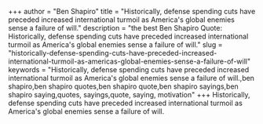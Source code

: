 +++
author = "Ben Shapiro"
title = "Historically, defense spending cuts have preceded increased international turmoil as America's global enemies sense a failure of will."
description = "the best Ben Shapiro Quote: Historically, defense spending cuts have preceded increased international turmoil as America's global enemies sense a failure of will."
slug = "historically-defense-spending-cuts-have-preceded-increased-international-turmoil-as-americas-global-enemies-sense-a-failure-of-will"
keywords = "Historically, defense spending cuts have preceded increased international turmoil as America's global enemies sense a failure of will.,ben shapiro,ben shapiro quotes,ben shapiro quote,ben shapiro sayings,ben shapiro saying,quotes, sayings,quote, saying, motivation"
+++
Historically, defense spending cuts have preceded increased international turmoil as America's global enemies sense a failure of will.
